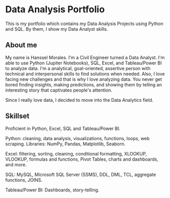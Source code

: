 # Data Analysis Portfolio
This is my portfolio which contains my Data Analysis Projects using Python and SQL. By them, I show my Data Analyst skills.
## About me
My name is Hanssel Morales. I'm a Civil Engineer turned a Data Analyst. I'm able to use Python (Jupiter Notebooks), SQL, Excel, and Tableau/Power BI to analyze data. I'm a analytical, goal-oriented, assertive person with technical and interpersonal skills to find solutions when needed. Also, I love facing new challenges and that is why I love analyzing data. You never get bored finding insights, making predictions, and showing them by telling an interesting story that captivates people's attention.

Since I really love data, I decided to move into the Data Analytics field.

## Skillset
Proficient in Python, Excel, SQL and Tableau/Power BI.

Python: cleaning, data analysis, visualizations, functions, loops, web scraping. Libraries: NumPy, Pandas, Matplotlib, Seaborn.

Excel: filtering, sorting, cleaning, conditional formatting, XLOOKUP, VLOOKUP, formulas and functions, Pivot Tables, charts and dashboards, and more.

SQL: MySQL, Microsoft SQL Server (SSMS), DDL, DML, TCL, aggregate functions, JOINS.

Tableau/Power BI: Dashboards, story-telling.
